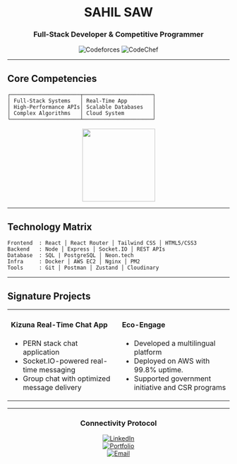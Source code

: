 <div align="center">

  
  # SAHIL SAW  
  ### Full-Stack Developer & Competitive Programmer
  
  <!-- Competitive Programming Badges -->
  ![Codeforces](https://img.shields.io/badge/Codeforces-1497-1f8b4c?style=flat&labelColor=black)
  ![CodeChef](https://img.shields.io/badge/CodeChef-1609-6b8e23?style=flat&labelColor=black)
</div>

---

## Core Competencies
```
┌──────────────────────┬──────────────────────┐
│ Full-Stack Systems   │ Real-Time App        │
│ High-Performance APIs│ Scalable Databases   │
│ Complex Algorithms   │ Cloud System         │
└──────────────────────┴──────────────────────┘
```

<div align="center">
  <img src="https://github-readme-stats.vercel.app/api?username=Sahilsaw&theme=merko&show_icons=true&hide_border=true&include_all_commits=true" height="165" />
</div>

---

## Technology Matrix
```
Frontend  : React │ React Router │ Tailwind CSS │ HTML5/CSS3
Backend   : Node │ Express │ Socket.IO │ REST APIs
Database  : SQL | PostgreSQL │ Neon.tech 
Infra     : Docker │ AWS EC2 │ Nginx │ PM2
Tools     : Git │ Postman │ Zustand │ Cloudinary
```

---

## Signature Projects
<table>
  <tr>
    <td width="50%">
      <h4>Kizuna Real-Time Chat App</h4>
      <ul>
        <li>PERN stack chat application</li>
        <li>Socket.IO-powered real-time messaging</li>
        <li>Group chat with optimized message delivery</li>
      </ul>
    </td>
    <td width="50%">
      <h4>Eco-Engage</h4>
      <ul>
        <li>Developed a multilingual platform</li>
        <li>Deployed on AWS with 99.8% uptime.</li>
        <li>Supported government initiative and CSR programs</li>
      </ul>
    </td>
  </tr>
</table>

---

<div align="center">
  
  ### Connectivity Protocol
  
  [![LinkedIn](https://img.shields.io/badge/LinkedIn-Connect-blue?style=for-the-badge&logo=linkedin)](https://linkedin.com/in/sahil-saw/)  
  [![Portfolio](https://img.shields.io/badge/Portfolio-View-black?style=for-the-badge&logo=vercel)](https://sahilsaw.vercel.app)  
  [![Email](https://img.shields.io/badge/Gmail-Contact-red?style=for-the-badge&logo=gmail)](mailto:sahilsaw23@gmail.com)

</div>
